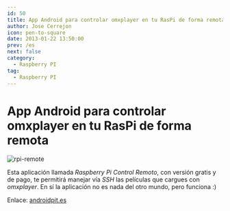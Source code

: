 ```yaml
---
id: 50
title: App Android para controlar omxplayer en tu RasPi de forma remota
author: Jose Cerrejon
icon: pen-to-square
date: 2013-01-22 13:50:00
prev: /es
next: false
category:
  - Raspberry PI
tag:
  - Raspberry PI
---
```


# App Android para controlar omxplayer en tu RasPi de forma remota

![rpi-remote](/images/rpi-remote.jpg)

Esta aplicación llamada *Raspberry Pi Control Remoto*, con versión gratis y de pago, te permitirá manejar vía *SSH* las películas que cargues con *omxplayer*. En sí la aplicación no es nada del otro mundo, pero funciona :)

Enlace: [androidpit.es](http://www.androidpit.es/es/android/market/aplicaciones/aplicacion/com.raspberry.remote/Raspberry-Pi-Control-Remoto)